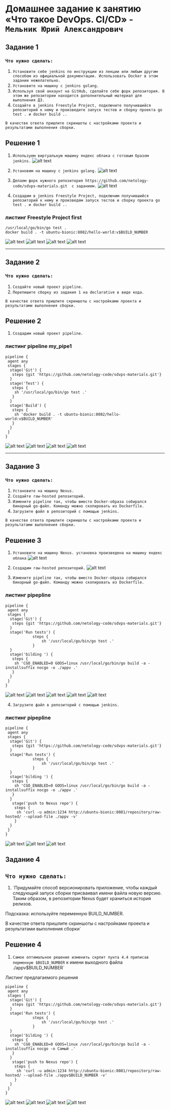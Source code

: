 # Домашнее задание к занятию «Что такое DevOps. СI/СD» - `Мельник Юрий Александрович`


## Задание 1

### `Что нужно сделать:`

1. `Установите себе jenkins по инструкции из лекции или любым другим способом из официальной документации. Использовать Docker в этом задании нежелательно.`
2. `Установите на машину с jenkins golang.`
3. `Используя свой аккаунт на GitHub, сделайте себе форк репозитория. В этом же репозитории находится дополнительный материал для выполнения ДЗ.`
4. `Создайте в jenkins Freestyle Project, подключите получившийся репозиторий к нему и произведите запуск тестов и сборку проекта go test . и docker build ..`


`В качестве ответа пришлите скриншоты с настройками проекта и результатами выполнения сборки.`

## Решение 1
1. `Используем виртуальную машину яндекс облака с готовым бразом jenkins.`
![alt text](https://github.com/ysatii/gitlab-hw/blob/ci-cd/img1/image1_1.jpg)

2. `Установим на машину с jenkins golang.`
![alt text](https://github.com/ysatii/gitlab-hw/blob/ci-cd/img1/image1_2.jpg)

3. `Делаем форк нужного репозитория https://github.com/netology-code/sdvps-materials.git  с заданием.`
![alt text](https://github.com/ysatii/gitlab-hw/blob/ci-cd/img1/image1_3.jpg)

4. `Создадим в jenkins Freestyle Project, подключим получившийся репозиторий к нему и произведем запуск тестов и сборку проекта go test . и docker build ..`
### листинг **Freestyle Project** first
```
/usr/local/go/bin/go test .
docker build . -t ubuntu-bionic:8082/hello-world:v$BUILD_NUMBER
```
![alt text](https://github.com/ysatii/gitlab-hw/blob/ci-cd/img1/image1_4.jpg)
![alt text](https://github.com/ysatii/gitlab-hw/blob/ci-cd/img1/image1_4_1.jpg)
![alt text](https://github.com/ysatii/gitlab-hw/blob/ci-cd/img1/image1_4_2.jpg)
![alt text](https://github.com/ysatii/gitlab-hw/blob/ci-cd/img1/image1_4_3.jpg)

---

## Задание 2

### `Что нужно сделать:`

1. `Создайте новый проект pipeline.`
2. `Перепишите сборку из задания 1 на declarative в виде кода.`



`В качестве ответа пришлите скриншоты с настройками проекта и результатами выполнения сборки.`

## Решение 2
1. `Создадим новый проект pipeline.`
### листинг pipeline my_pipe1
```
pipeline {
 agent any
 stages {
  stage('Git') {
   steps {git 'https://github.com/netology-code/sdvps-materials.git'}
  }
  stage('Test') {
   steps {
    sh '/usr/local/go/bin/go test .'
   }
  }
  stage('Build') {
   steps {
    sh 'docker build . -t ubuntu-bionic:8082/hello-world:v$BUILD_NUMBER'
   }
  }
 }
}
```
![alt text](https://github.com/ysatii/gitlab-hw/blob/ci-cd/img2/image2_1.jpg)
![alt text](https://github.com/ysatii/gitlab-hw/blob/ci-cd/img2/image2_2.jpg)
![alt text](https://github.com/ysatii/gitlab-hw/blob/ci-cd/img2/image2_3.jpg)
![alt text](https://github.com/ysatii/gitlab-hw/blob/ci-cd/img2/image2_4.jpg)

---

## Задание 3

### `Что нужно сделать:`

1. `Установите на машину Nexus.`
2. `Создайте raw-hosted репозиторий.`
3. `Измените pipeline так, чтобы вместо Docker-образа собирался бинарный go-файл. Команду можно скопировать из Dockerfile.`
4. `Загрузите файл в репозиторий с помощью jenkins.`
 

`В качестве ответа пришлите скриншоты с настройками проекта и результатами выполнения сборки.`
## Решение 3
1. `Установите на машину Nexus. установка произведена на машину яндекс облака`
![alt text](https://github.com/ysatii/gitlab-hw/blob/ci-cd/img3/image3_1.jpg)

2. `Создадим raw-hosted репозиторий.`
![alt text](https://github.com/ysatii/gitlab-hw/blob/ci-cd/img3/image3_2.jpg)

3. `Измените pipeline так, чтобы вместо Docker-образа собирался бинарный go-файл. Команду можно скопировать из Dockerfile.`

### листинг pipepline
```
pipeline {
 agent any
 stages {
  stage('Git') {
   steps {git 'https://github.com/netology-code/sdvps-materials.git'}
  }
  stage('Run tests') {
            steps {
                sh '/usr/local/go/bin/go test .'
            }
  }
  stage('bilding ') {
   steps {
    sh 'CGO_ENABLED=0 GOOS=linux /usr/local/go/bin/go build -a -installsuffix nocgo -o ./appv .'
   }
  }
 }
}
```
![alt text](https://github.com/ysatii/gitlab-hw/blob/ci-cd/img3/image3_3.jpg)
![alt text](https://github.com/ysatii/gitlab-hw/blob/ci-cd/img3/image3_3_1.jpg)
![alt text](https://github.com/ysatii/gitlab-hw/blob/ci-cd/img3/image3_3_2.jpg)
![alt text](https://github.com/ysatii/gitlab-hw/blob/ci-cd/img3/image3_3_3.jpg)
![alt text](https://github.com/ysatii/gitlab-hw/blob/ci-cd/img3/image3_3_4.jpg)

4. `Загрузите файл в репозиторий с помощью jenkins.`
### листинг pipepline
```
pipeline {
 agent any
 stages {
  stage('Git') {
   steps {git 'https://github.com/netology-code/sdvps-materials.git'}
  }
  stage('Run tests') {
            steps {
                sh '/usr/local/go/bin/go test .'
            }
  }
  stage('bilding ') {
   steps {
    sh 'CGO_ENABLED=0 GOOS=linux /usr/local/go/bin/go build -a -installsuffix nocgo -o ./appv .'
   }
  }
   stage('push to Nexus repo') {
    steps {
     sh 'curl -u admin:1234 http://ubuntu-bionic:8081/repository/raw-hosted/ --upload-file ./appv -v'
    }
  }
 }
}
```
![alt text](https://github.com/ysatii/gitlab-hw/blob/ci-cd/img3/image3_4.jpg)
![alt text](https://github.com/ysatii/gitlab-hw/blob/ci-cd/img3/image3_4_1.jpg)
![alt text](https://github.com/ysatii/gitlab-hw/blob/ci-cd/img3/image3_4_2.jpg)
 



## Задание 4

 
## `Что нужно сделать:`

1. `Придумайте способ версионировать приложение, чтобы каждый следующий запуск сборки присваивал имени файла новую версию. Таким образом, в репозитории Nexus будет храниться история релизов.

Подсказка: используйте переменную BUILD_NUMBER.

В качестве ответа пришлите скриншоты с настройками проекта и результатами выполнения сборки`



## Решение 4

1. `Самое оптимальное решение изменить скрпит пунта 4.4 приписав перменную $BUILD_NUMBER` к имени выходного файла ./appv$BUILD_NUMBER`

Листинг предлагаемого решения

```
pipeline {
 agent any
 stages {
  stage('Git') {
   steps {git 'https://github.com/netology-code/sdvps-materials.git'}
  }
  stage('Run tests') {
            steps {
                sh '/usr/local/go/bin/go test .'
            }
  }
  stage('bilding ') {
   steps {
    sh 'CGO_ENABLED=0 GOOS=linux /usr/local/go/bin/go build -a -installsuffix nocgo -o Самый .'
   }
  }
   stage('push to Nexus repo') {
    steps {
     sh 'curl -u admin:1234 http://ubuntu-bionic:8081/repository/raw-hosted/ --upload-file ./appv$BUILD_NUMBER -v'
    }
  }
 }
}
```
![alt text](https://github.com/ysatii/gitlab-hw/blob/ci-cd/img4/image4_1.jpg)
![alt text](https://github.com/ysatii/gitlab-hw/blob/ci-cd/img4/image4_2.jpg)
![alt text](https://github.com/ysatii/gitlab-hw/blob/ci-cd/img4/image4_3.jpg)
![alt text](https://github.com/ysatii/gitlab-hw/blob/ci-cd/img4/image4_4.jpg)


